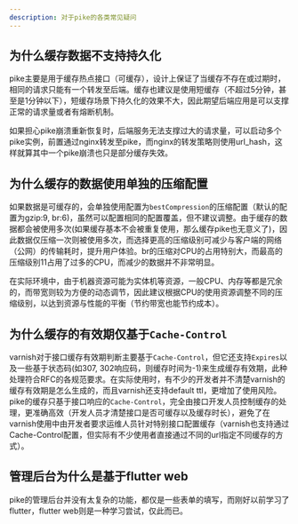 ```yaml
---
description: 对于pike的各类常见疑问
---
```


## 为什么缓存数据不支持持久化

pike主要是用于缓存热点接口（可缓存），设计上保证了当缓存不存在或过期时，相同的请求只能有一个转发至后端。缓存也建议是使用短缓存（不超过5分钟，甚至是1分钟以下），短缓存场景下持久化的效果不大，因此期望后端应用是可以支撑正常的请求量或者有熔断机制。

如果担心pike崩溃重新恢复时，后端服务无法支撑过大的请求量，可以启动多个pike实例，前置通过nginx转发至pike，而nginx的转发策略则使用url_hash，这样就算其中一个pike崩溃也只是部分缓存失效。

## 为什么缓存的数据使用单独的压缩配置

如果数据是可缓存的，会单独使用配置为`bestCompression`的压缩配置（默认的配置为gzip:9, br:6)，虽然可以配置相同的配置覆盖，但不建议调整。由于缓存的数据都会被使用多次(如果缓存基本不会被重复使用，那么缓存pike也无意义了)，因此数据仅压缩一次则被使用多次，而选择更高的压缩级别可减少与客户端的网络（公网）的传输耗时，提升用户体验。br的压缩对CPU的占用特别大，而最高的压缩级别11占用了过多的CPU，而减少的数据并不非常明显。

在实际环境中，由于机器资源可能为实体机等资源，一般CPU、内存等都是冗余的，而带宽则较为方便的动态调节，因此建议根据CPU的使用资源调整不同的压缩级别，以达到资源与性能的平衡（节约带宽也能节约成本）。

## 为什么缓存的有效期仅基于`Cache-Control`

varnish对于接口缓存有效期判断主要基于`Cache-Control`，但它还支持`Expires`以及一些基于状态码(如307, 302响应码，则缓存时间为-1)来生成缓存有效期，此种处理符合RFC的各规范要求。在实际使用时，有不少的开发者并不清楚varnish的缓存有效期是怎么生成的，而且varnish还支持default ttl，更增加了使用风险。
pike的缓存只基于接口响应的`Cache-Control`，完全由接口开发人员控制缓存的处理，更准确高效（开发人员才清楚接口是否可缓存以及缓存时长），避免了在varnish使用中由开发者要求运维人员针对特别接口配置缓存（varnish也支持通过Cache-Control配置，但实际有不少使用者直接通过不同的url指定不同缓存的方式）。

## 管理后台为什么是基于flutter web

pike的管理后台并没有太复杂的功能，都仅是一些表单的填写，而刚好以前学习了flutter，flutter web则是一种学习尝试，仅此而已。
